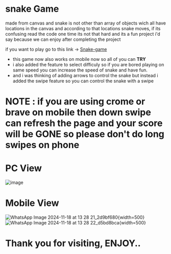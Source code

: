 # snake Game
made from canvas and snake is not other than array of objects wich all have locations in the canvas and according to that locations snake moves, if its confusing read the code one time its not that hard
and its a fun project i'd say because we can enjoy after completing the project 

if you want to play go to this link -> [Snake-game](https://divysoni03.github.io/snakeGame/)

- this game now also works on mobile now so all of you can <b>TRY</b>
- i also added the feature to select difficuly so if you are bored playing on same speed you can increase the speed of snake and have fun.
- and i was thinking of adding arrows to control the snake but instead i added the swipe feature so you can control the snake with a swipe
# NOTE : if you are using crome or brave on mobile then down swipe can refresh the page and your score will be GONE so please don't do long swipes on phone

# PC View
![image](https://github.com/user-attachments/assets/480d65e1-1e25-401b-9325-05754c858b18)

# Mobile View
![WhatsApp Image 2024-11-18 at 13 28 21_2d9bf680](https://github.com/user-attachments/assets/3a60a3d5-1c05-4719-930f-3acb22a3b329){width=500}
![WhatsApp Image 2024-11-18 at 13 28 22_d5bd8bca](https://github.com/user-attachments/assets/8afc803d-6a34-466d-9690-4fc0a153d169){width=500}

# Thank you for visiting, ENJOY..
